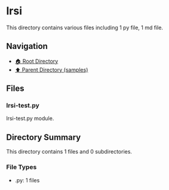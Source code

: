 # lrsi

This directory contains various files including 1 py file, 1 md file.

## Navigation

* [🏠 Root Directory](/samples/lrsi/../samples/lrsi/..README.md)
* [⬆️ Parent Directory (samples)](../README.md)

## Files

### lrsi-test.py

lrsi-test.py module.

## Directory Summary

This directory contains 1 files and 0 subdirectories.

### File Types

* .py: 1 files
